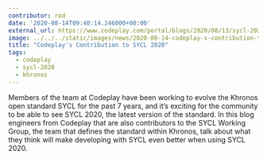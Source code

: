 ```yaml
---
contributor: rod
date: '2020-08-14T09:40:14.246000+00:00'
external_url: https://www.codeplay.com/portal/blogs/2020/08/13/sycl-2020.html
image: ../../../static/images/news/2020-08-14-codeplay-s-contribution-to-sycl-2020.webp
title: "Codeplay's Contribution to SYCL 2020"
tags:
  - codeplay
  - sycl-2020
  - khronos
---
```


Members of the team at Codeplay have been working to evolve the Khronos open standard SYCL for the past 7 years, and
it’s exciting for the community to be able to see SYCL 2020, the latest version of the standard.
In this blog engineers from Codeplay that are also contributors to the SYCL Working Group, the team that defines the
standard within Khronos, talk about what they think will make developing with SYCL even better when using SYCL 2020.
